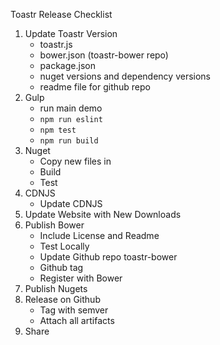 Toastr Release Checklist

1. Update Toastr Version
   - toastr.js
   - bower.json (toastr-bower repo)
   - package.json
   - nuget versions and dependency versions
   - readme file for github repo
2. Gulp
   - run main demo
   - `npm run eslint`
   - `npm test`
   - `npm run build`
3. Nuget
   - Copy new files in
   - Build
   - Test
4. CDNJS
   - Update CDNJS
5. Update Website with New Downloads
6. Publish Bower
   - Include License and Readme
   - Test Locally
   - Update Github repo toastr-bower
   - Github tag
   - Register with Bower
7. Publish Nugets
8. Release on Github
   - Tag with semver
   - Attach all artifacts
9. Share
